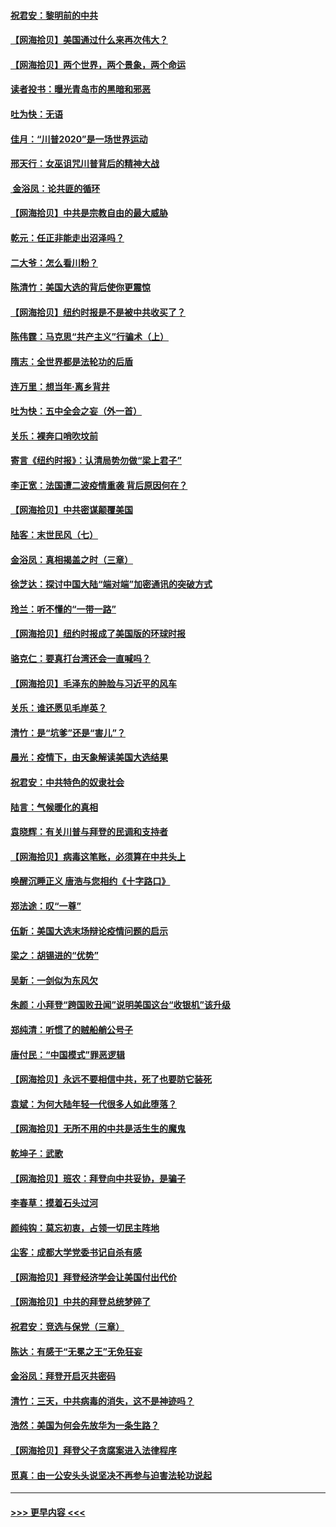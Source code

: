 #### [祝君安：黎明前的中共](../pages/nsc993/n12524071.md?t=11042202) 
#### [【网海拾贝】美国通过什么来再次伟大？](../pages/nsc993/n12523844.md?t=11042202) 
#### [【网海拾贝】两个世界，两个景象，两个命运](../pages/nsc993/n12521419.md?t=11042202) 
#### [读者投书：曝光青岛市的黑暗和邪恶](../pages/nsc993/n12520988.md?t=11042202) 
#### [吐为快：无语](../pages/nsc993/n12518588.md?t=11042202) 
#### [佳月：“川普2020”是一场世界运动](../pages/nsc993/n12518581.md?t=11042202) 
#### [邢天行：女巫诅咒川普背后的精神大战](../pages/nsc993/n12517257.md?t=11042202) 
#### [ 金浴凤：论共匪的循环](../pages/nsc993/n12517133.md?t=11042202) 
#### [【网海拾贝】中共是宗教自由的最大威胁](../pages/nsc993/n12516879.md?t=11042202) 
#### [乾元：任正非能走出沼泽吗？](../pages/nsc993/n12515831.md?t=11042202) 
#### [二大爷：怎么看川粉？](../pages/nsc993/n12515820.md?t=11042202) 
#### [陈清竹：美国大选的背后使你更震惊](../pages/nsc993/n12515589.md?t=11042202) 
#### [【网海拾贝】纽约时报是不是被中共收买了？](../pages/nsc993/n12515122.md?t=11042202) 
#### [陈伟霆：马克思“共产主义”行骗术（上）](../pages/nsc993/n12510217.md?t=11042202) 
#### [隋志：全世界都是法轮功的后盾](../pages/nsc993/n12510636.md?t=11042202) 
#### [连万里：想当年‧离乡背井](../pages/nsc993/n12510623.md?t=11042202) 
#### [吐为快：五中全会之妄（外一首）](../pages/nsc993/n12510470.md?t=11042202) 
#### [关乐：裸奔口哨吹坟前](../pages/nsc993/n12510403.md?t=11042202) 
#### [寄言《纽约时报》：认清局势勿做“梁上君子”](../pages/nsc993/n12510042.md?t=11042202) 
#### [李正宽：法国遭二波疫情重袭 背后原因何在？](../pages/nsc993/n12509971.md?t=11042202) 
#### [【网海拾贝】中共密谋颠覆美国](../pages/nsc993/n12509816.md?t=11042202) 
#### [陆客：末世民风（七）](../pages/nsc993/n12507822.md?t=11042202) 
#### [金浴凤：真相揭盖之时（三章）](../pages/nsc993/n12507804.md?t=11042202) 
#### [徐芝达：探讨中国大陆“端对端”加密通讯的突破方式](../pages/nsc993/n12507682.md?t=11042202) 
#### [玲兰：听不懂的“一带一路”](../pages/nsc993/n12507669.md?t=11042202) 
#### [【网海拾贝】纽约时报成了美国版的环球时报](../pages/nsc993/n12507053.md?t=11042202) 
#### [骆克仁：要真打台湾还会一直喊吗？](../pages/nsc993/n12506843.md?t=11042202) 
#### [【网海拾贝】毛泽东的肿脸与习近平的风车](../pages/nsc993/n12504537.md?t=11042202) 
#### [关乐：谁还愿见毛岸英？](../pages/nsc993/n12503866.md?t=11042202) 
#### [清竹：是“坑爹”还是“害儿”？](../pages/nsc993/n12503034.md?t=11042202) 
#### [晨光：疫情下，由天象解读美国大选结果](../pages/nsc993/n12502536.md?t=11042202) 
#### [祝君安：中共特色的奴隶社会](../pages/nsc993/n12501529.md?t=11042202) 
#### [陆言：气候暖化的真相](../pages/nsc993/n12501183.md?t=11042202) 
#### [袁晓辉：有关川普与拜登的民调和支持者](../pages/nsc993/n12500433.md?t=11042202) 
#### [【网海拾贝】病毒这笔账，必须算在中共头上](../pages/nsc993/n12500320.md?t=11042202) 
#### [唤醒沉睡正义 唐浩与您相约《十字路口》](../pages/nsc993/n12497980.md?t=11042202) 
#### [郑法途：叹“一尊”](../pages/nsc993/n12498837.md?t=11042202) 
#### [伍新：美国大选末场辩论疫情问题的启示](../pages/nsc993/n12498829.md?t=11042202) 
#### [梁之：胡锡进的“优势”](../pages/nsc993/n12498780.md?t=11042202) 
#### [吴新：一剑似为东风欠](../pages/nsc993/n12498772.md?t=11042202) 
#### [朱颜：小拜登“跨国败丑闻”说明美国这台“收银机”该升级](../pages/nsc993/n12498731.md?t=11042202) 
#### [郑纯清：听惯了的贼船艄公号子](../pages/nsc993/n12498721.md?t=11042202) 
#### [唐付民：“中国模式”罪恶逻辑](../pages/nsc993/n12498310.md?t=11042202) 
#### [【网海拾贝】永远不要相信中共，死了也要防它装死](../pages/nsc993/n12498162.md?t=11042202) 
#### [袁斌：为何大陆年轻一代很多人如此堕落？](../pages/nsc993/n12495696.md?t=11042202) 
#### [【网海拾贝】无所不用的中共是活生生的魔鬼](../pages/nsc993/n12495621.md?t=11042202) 
#### [乾坤子：武歌](../pages/nsc993/n12493391.md?t=11042202) 
#### [【网海拾贝】班农：拜登向中共妥协，是骗子](../pages/nsc993/n12492877.md?t=11042202) 
#### [李春草：摸着石头过河](../pages/nsc993/n12491121.md?t=11042202) 
#### [颜纯钩：莫忘初衷，占领一切民主阵地](../pages/nsc993/n12490965.md?t=11042202) 
#### [尘客：成都大学党委书记自杀有感](../pages/nsc993/n12490950.md?t=11042202) 
#### [【网海拾贝】拜登经济学会让美国付出代价](../pages/nsc993/n12489662.md?t=11042202) 
#### [【网海拾贝】中共的拜登总统梦碎了](../pages/nsc993/n12487896.md?t=11042202) 
#### [祝君安：竞选与保党（三章）](../pages/nsc993/n12487258.md?t=11042202) 
#### [陈达：有感于“无冕之王”无免狂妄](../pages/nsc993/n12485133.md?t=11042202) 
#### [金浴凤：拜登开启灭共密码](../pages/nsc993/n12485125.md?t=11042202) 
#### [清竹：三天，中共病毒的消失，这不是神迹吗？](../pages/nsc993/n12485027.md?t=11042202) 
#### [浩然：美国为何会先放华为一条生路？](../pages/nsc993/n12484997.md?t=11042202) 
#### [【网海拾贝】拜登父子贪腐案进入法律程序](../pages/nsc993/n12484957.md?t=11042202) 
#### [觅真：由一公安头头说坚决不再参与迫害法轮功说起](../pages/nsc993/n12484212.md?t=11042202) 

----
#### [ >>> 更早内容 <<< ](../indexes/nsc993-earlier.md)

